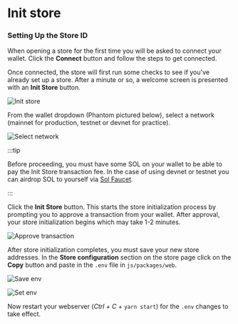# Init store

### Setting Up the Store ID

When opening a store for the first time you will be asked to connect your wallet. Click the **Connect** button and follow the steps to get connected.

Once connected, the store will first run some checks to see if you've already set up a store. After a minute or so, a welcome screen is presented with an **Init Store** button.

![Init store](/img/installation/init-store.png#radius#shadow)

From the wallet dropdown (Phantom pictured below), select a network (mainnet for production, testnet or devnet for practice).

![Select network](/img/installation/select-wallet.png#radius#shadow)

:::tip

Before proceeding, you must have some SOL on your wallet to be able to pay the Init Store transaction fee. In the case of using devnet or testnet you can airdrop SOL to yourself via [Sol Faucet](https://solfaucet.com/).

:::

Click the **Init Store** button. This starts the store initialization process by prompting you to approve a transaction from your wallet. After approval, your store initialization begins which may take 1-2 minutes.

![Approve transaction](/img/installation/approve-transaction.png#radius#shadow)

After store initialization completes, you must save your new store addresses. In the **Store configuration** section on the store page click on the **Copy** button and paste in the `.env` file in `js/packages/web`.

![Save env](/img/installation/save-env.png#radius#shadow)

![Set env](/img/installation/set-env.png#radius#shadow)

Now restart your webserver (_Ctrl + C_ + `yarn start`) for the `.env` changes to take effect.

